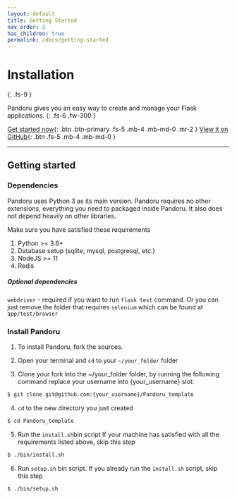 ```yaml
---
layout: default
title: Getting Started
nav_order: 2
has_children: true
permalink: /docs/getting-started
---
```

# Installation
{: .fs-9 }

Pandoru gives you an easy way to create and manage your Flask applications. 
{: .fs-6 .fw-300 }

[Get started now](#getting-started){: .btn .btn-primary .fs-5 .mb-4 .mb-md-0 .mr-2 } [View it on GitHub](https://github.com/polowis/Pandoru_template){: .btn .fs-5 .mb-4 .mb-md-0 }

---

## Getting started

### Dependencies

Pandoru uses Python 3 as its main version. Pandoru requires no other extensions, everything you need to packaged inside Pandoru. It also does not depend heavily on other libraries. 

Make sure you have satisfied these requirements
1. Python >= 3.6+
2. Database setup (sqlite, mysql, postgresql, etc.)
3. NodeJS >= 11
4. Redis

##### Optional dependencies
```webdriver``` - required if you want to run ```flask test``` command. Or you can just remove the folder that requires ```selenium``` which can be found at ```app/test/browser```

### Install Pandoru 

1. To install Pandoru, fork the sources. 

2. Open your terminal and ```cd``` to your ```~/your_folder``` folder

3. Clone your fork into the ~/your_folder folder, by running the following command replace your username into {your_username} slot:
```sh
$ git clone git@github.com:{your_username}/Pandoru_template
```

4. ```cd``` to the new directory you just created
```sh
$ cd Pandoru_template
```

5. Run the ```install.sh```bin script
If your machine has satisfied with all the requirements listed above, skip this step

```sh
$ ./bin/install.sh
```

6. Run ```setup.sh``` bin script. 
If you already run the ```install.sh``` script, skip this step
```sh
$ ./bin/setup.sh
```
